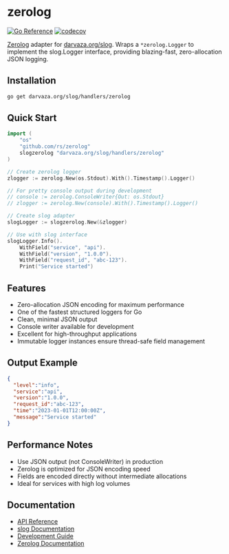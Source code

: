 # zerolog

[![Go Reference][godoc-badge]][godoc]
[![codecov][codecov-badge]][codecov]

[godoc]: https://pkg.go.dev/darvaza.org/slog/handlers/zerolog
[godoc-badge]: https://pkg.go.dev/badge/darvaza.org/slog/handlers/zerolog.svg
[codecov]: https://codecov.io/gh/darvaza-proxy/slog
[codecov-badge]: https://codecov.io/github/darvaza-proxy/slog/graph/badge.svg?flag=zerolog

[Zerolog](https://github.com/rs/zerolog) adapter for
[darvaza.org/slog](https://github.com/darvaza-proxy/slog).
Wraps a `*zerolog.Logger` to implement the slog.Logger interface, providing
blazing-fast, zero-allocation JSON logging.

## Installation

```bash
go get darvaza.org/slog/handlers/zerolog
```

## Quick Start

```go
import (
    "os"
    "github.com/rs/zerolog"
    slogzerolog "darvaza.org/slog/handlers/zerolog"
)

// Create zerolog logger
zlogger := zerolog.New(os.Stdout).With().Timestamp().Logger()

// For pretty console output during development
// console := zerolog.ConsoleWriter{Out: os.Stdout}
// zlogger := zerolog.New(console).With().Timestamp().Logger()

// Create slog adapter
slogLogger := slogzerolog.New(&zlogger)

// Use with slog interface
slogLogger.Info().
    WithField("service", "api").
    WithField("version", "1.0.0").
    WithField("request_id", "abc-123").
    Print("Service started")
```

## Features

- Zero-allocation JSON encoding for maximum performance
- One of the fastest structured loggers for Go
- Clean, minimal JSON output
- Console writer available for development
- Excellent for high-throughput applications
- Immutable logger instances ensure thread-safe field management

## Output Example

```json
{
  "level":"info",
  "service":"api",
  "version":"1.0.0",
  "request_id":"abc-123",
  "time":"2023-01-01T12:00:00Z",
  "message":"Service started"
}
```

## Performance Notes

- Use JSON output (not ConsoleWriter) in production
- Zerolog is optimized for JSON encoding speed
- Fields are encoded directly without intermediate allocations
- Ideal for services with high log volumes

## Documentation

- [API Reference](https://pkg.go.dev/darvaza.org/slog/handlers/zerolog)
- [slog Documentation](https://github.com/darvaza-proxy/slog)
- [Development Guide](AGENTS.md)
- [Zerolog Documentation](https://github.com/rs/zerolog)
